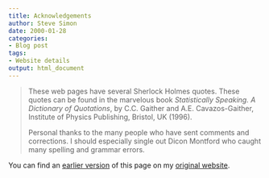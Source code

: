 ```yaml
---
title: Acknowledgements
author: Steve Simon
date: 2000-01-28
categories:
- Blog post
tags:
- Website details
output: html_document
---
```

> These web pages have several Sherlock Holmes quotes. These quotes can
> be found in the marvelous book *Statistically Speaking. A Dictionary
> of Quotations*, by C.C. Gaither and A.E. Cavazos-Gaither, Institute of
> Physics Publishing, Bristol, UK (1996).
>
> Personal thanks to the many people who have sent comments and
> corrections. I should especially single out Dicon Montford who caught
> many spelling and grammar errors.

You can find an [earlier version][sim1] of this page on my [original website][sim2].

[sim1]: http://www.pmean.com/00/ack.html
[sim2]: http://www.pmean.com/original_site.html


